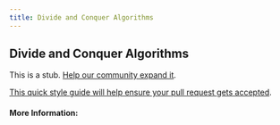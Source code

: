 ```yaml
---
title: Divide and Conquer Algorithms
---
```


## Divide and Conquer Algorithms

This is a stub. [Help our community expand it](https://github.com/freecodecamp/guides/tree/master/src/pages/articles/computer-science/divide-and-conquer-algorithms/index.md).

[This quick style guide will help ensure your pull request gets accepted](https://github.com/freeCodeCamp/guides/blob/master/README.md).

<!-- The article goes here, in GitHub-flavored Markdown. Feel free to add YouTube videos, images, and CodePen/JSBin embeds  -->

#### More Information:
<!-- Please add any articles you think might be helpful to read before writing the article -->


